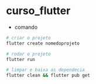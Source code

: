 # curso_flutter

- comando

```bash
# criar o projeto
flutter create nomedoprojeto
```
```bash
# rodar o projeto
flutter run
```
```bash
# limpar e baixa as dependecia
flutter clean && flutter pub get
```